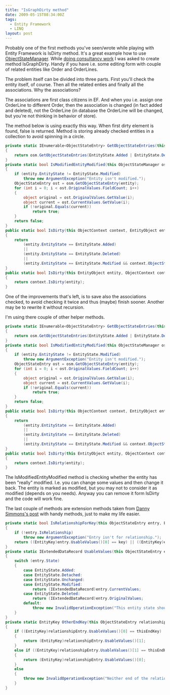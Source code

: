 ```yaml
---
title: "IsGraphDirty method"
date: 2009-05-15T08:34:00Z
tags:
  - Entity Framework
  - LINQ
layout: post
---
```

Probably one of the first methods you've seen/wrote while playing with Entity Framework is IsDirty method. It's a great example how to use [ObjectStateManager][1]. While [doing consultancy work][2] I was asked to create method IsGraphDirty. Handy if you have i.e. some editing form with couple of related entities like Order and OrderLines. 

The problem itself can be divided into three parts. First you'll check the entity itself, of course. Then all the related enties and finally all the associations. Why the associations? 

The associations are first class citizens in EF. And when you i.e. assign one OrderLine to different Order, then the association is changed (in fact added and deleted), not the OrderLine (in database the OrderLine will be changed, but you're not thinking in behavior of store). 

The method below is using exactly this way. When first dirty element is found, false is returned. Method is storing already checked entities in a collection to avoid spinning in a circle. 

```csharp
private static IEnumerable<ObjectStateEntry> GetObjectStateEntries(this ObjectStateManager osm)
{
    return osm.GetObjectStateEntries(EntityState.Added | EntityState.Deleted | EntityState.Modified | EntityState.Unchanged);
}
private static bool IsModifiedEntityModified(this ObjectStateManager osm, EntityObject entity)
{
    if (entity.EntityState != EntityState.Modified)
        throw new ArgumentException("Entity isn't modified.");
    ObjectStateEntry ost = osm.GetObjectStateEntry(entity);
    for (int i = 0; i < ost.OriginalValues.FieldCount; i++)
    {
        object original = ost.OriginalValues.GetValue(i);
        object current = ost.CurrentValues.GetValue(i);
        if (!original.Equals(current))
            return true;
    }
    return false;
}
public static bool IsDirty(this ObjectContext context, EntityObject entity)
{
    return
        (entity.EntityState == EntityState.Added)
        ||
        (entity.EntityState == EntityState.Deleted)
        ||
        (entity.EntityState == EntityState.Modified && context.ObjectStateManager.IsModifiedEntityModified(entity));
}
public static bool IsDirty(this EntityObject entity, ObjectContext context)
{
    return context.IsDirty(entity);
}
```

One of the improvements that's left, is to save also the associations checked, to avoid checking it twice and thus (maybe) finish sooner. Another may be to rewrite it without recursion.

I'm using there couple of other helper methods.

```csharp
private static IEnumerable<ObjectStateEntry> GetObjectStateEntries(this ObjectStateManager osm)
{
    return osm.GetObjectStateEntries(EntityState.Added | EntityState.Deleted | EntityState.Modified | EntityState.Unchanged);
}
private static bool IsModifiedEntityModified(this ObjectStateManager osm, EntityObject entity)
{
    if (entity.EntityState != EntityState.Modified)
        throw new ArgumentException("Entity isn't modified.");
    ObjectStateEntry ost = osm.GetObjectStateEntry(entity);
    for (int i = 0; i < ost.OriginalValues.FieldCount; i++)
    {
        object original = ost.OriginalValues.GetValue(i);
        object current = ost.CurrentValues.GetValue(i);
        if (!original.Equals(current))
            return true;
    }
    return false;
}
public static bool IsDirty(this ObjectContext context, EntityObject entity)
{
    return
        (entity.EntityState == EntityState.Added)
        ||
        (entity.EntityState == EntityState.Deleted)
        ||
        (entity.EntityState == EntityState.Modified && context.ObjectStateManager.IsModifiedEntityModified(entity));
}
public static bool IsDirty(this EntityObject entity, ObjectContext context)
{
    return context.IsDirty(entity);
}
```

The IsModifiedEntityModified method is checking whether the entity has been "really" modified. I.e. you can change some values and then change it back. The entity is marked as modified, but you may not to consider it as modified (depends on you needs). Anyway you can remove it form IsDirty and the code will work fine.

The last couple of methods are extension methods taken from [Danny Simmons's post][3] with handy methods, just to make my life easier.

```csharp
private static bool IsRelationshipForKey(this ObjectStateEntry entry, EntityKey key)
{
    if (!entry.IsRelationship)
        throw new ArgumentException("Entry isn't for relationship.");
    return ((EntityKey)entry.UsableValues()[0] == key) || ((EntityKey)entry.UsableValues()[1] == key);
}
private static IExtendedDataRecord UsableValues(this ObjectStateEntry entry)
{
    switch (entry.State)
    {
        case EntityState.Added:
        case EntityState.Detached:
        case EntityState.Unchanged:
        case EntityState.Modified:
            return (IExtendedDataRecord)entry.CurrentValues;
        case EntityState.Deleted:
            return (IExtendedDataRecord)entry.OriginalValues;
        default:
            throw new InvalidOperationException("This entity state should not exist.");
    }
}
private static EntityKey OtherEndKey(this ObjectStateEntry relationshipEntry, EntityKey thisEndKey)
{
    if ((EntityKey)relationshipEntry.UsableValues()[0] == thisEndKey)
    {
        return (EntityKey)relationshipEntry.UsableValues()[1];
    }
    else if ((EntityKey)relationshipEntry.UsableValues()[1] == thisEndKey)
    {
        return (EntityKey)relationshipEntry.UsableValues()[0];
    }
    else
    {
        throw new InvalidOperationException("Neither end of the relationship contains the passed in key.");
    }
}
```

[1]: http://msdn.microsoft.com/en-us/library/system.data.objects.objectstatemanager.aspx
[2]: http://www.x2develop.com/
[3]: http://blogs.msdn.com/dsimmons/archive/2008/01/17/ef-extension-methods-extravaganza-part-ii-relationship-entry-irelatedend.aspx